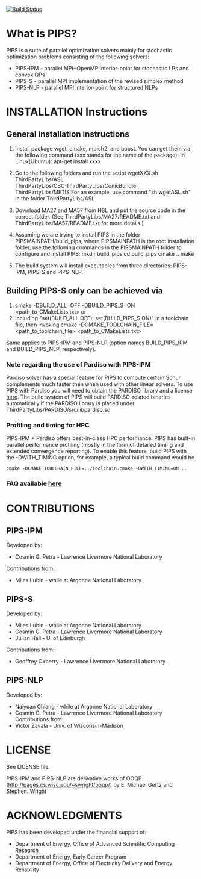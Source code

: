 [![Build Status](https://travis-ci.org/Argonne-National-Laboratory/PIPS.svg?branch=master)](https://travis-ci.org/Argonne-National-Laboratory/PIPS)

# What is PIPS?

PIPS is a suite of parallel optimization solvers mainly for stochastic optimization problems consisting of the following solvers:
 * PIPS-IPM - parallel MPI+OpenMP interior-point for stochastic LPs and convex QPs
 * PIPS-S   - parallel MPI implementation of the revised simplex method
 * PIPS-NLP - parallel MPI interior-point for structured NLPs

# INSTALLATION Instructions

## General installation instructions
1. Install package wget, cmake, mpich2, and boost.
You can get them via the following command (xxx stands for the name of the package):
In Linux(Ubuntu): apt-get install xxxx

2. Go to the following folders and run the script wgetXXX.sh
ThirdPartyLibs/ASL  
ThirdPartyLibs/CBC 
ThirdPartyLibs/ConicBundle   
ThirdPartyLibs/METIS
For an example, use command "sh wgetASL.sh" in the folder ThirdPartyLibs/ASL  

3. Download MA27 and MA57 from HSL and put the source code in the correct folder. 
(See ThirdPartyLibs/MA27/README.txt and ThirdPartyLibs/MA57/README.txt for more details.)

4. Assuming we are trying to install PIPS in the folder PIPSMAINPATH/build_pips, where 
PIPSMAINPATH is the root installation folder, use the following commands in the PIPSMAINPATH
folder to configure and install PIPS:
mkdir build_pips
cd build_pips
cmake ..
make

5. The build system will install executables from three directories: PIPS-IPM, PIPS-S and PIPS-NLP. 

## Building PIPS-S only can be achieved via 
1. cmake -DBUILD_ALL=OFF -DBUILD_PIPS_S=ON <path_to_CMakeLists.txt>
or 
2. including "set(BUILD_ALL OFF); set(BUILD_PIPS_S ON)" in a toolchain file, then 
invoking
cmake -DCMAKE_TOOLCHAIN_FILE=<path_to_toolchain_file> <path_to_CMakeLists.txt>

Same applies to PIPS-IPM and PIPS-NLP (option names BUILD_PIPS_IPM and BUILD_PIPS_NLP, 
respectively).

### Note regarding the use of Pardiso with PIPS-IPM
Pardiso solver has a special feature for PIPS to compute certain Schur complements much faster then when used with other linear solvers. To use PIPS with Pardiso you will need to obtain the PARDISO library and a license [here](http://www.pardiso-project.org/). The build system of PIPS will build PARDISO-related binaries automatically if the PARDISO library is placed under ThirdPartyLibs/PARDISO/src/libpardiso.so

### Profiling and timing for HPC 
PIPS-IPM + Pardiso offers best-in-class HPC performance. PIPS has built-in parallel performance profiling (mostly in the form of detailed timing and extended convergence reporting). To enable this feature, build PIPS with the -DWITH_TIMING option, for example, a typical build command would be
```{r, engine='bash', withtiming}
cmake -DCMAKE_TOOLCHAIN_FILE=../Toolchain.cmake -DWITH_TIMING=ON .. 
```

### FAQ available [here](https://github.com/Argonne-National-Laboratory/PIPS/blob/master/FAQ.md)

# CONTRIBUTIONS

## PIPS-IPM
Developed by:
  * Cosmin G. Petra - Lawrence Livermore National Laboratory

Contributions from:
  * Miles Lubin - while at Argonne National Laboratory

## PIPS-S

Developed by: 
  * Miles Lubin - while at Argonne National Laboratory 
  * Cosmin G. Petra - Lawrence Livermore National Laboratory
  * Julian Hall - U. of Edinburgh
  
Contributions from:
  * Geoffrey Oxberry - Lawrence Livermore National Laboratory


## PIPS-NLP 

Developed by:
 * Naiyuan Chiang - while at Argonne National Laboratory
 * Cosmin G. Petra - Lawrence Livermore 	 National Laboratory
Contributions from:
 * Victor Zavala - Univ. of Wisconsin-Madison


# LICENSE

See LICENSE file.

PIPS-IPM and PIPS-NLP are derivative works of OOQP (http://pages.cs.wisc.edu/~swright/ooqp/) by E. Michael Gertz and Stephen. Wright

# ACKNOWLEDGMENTS

PIPS has been developed under the financial support of: 
- Department of Energy, Office of Advanced Scientific Computing Research
- Department of Energy, Early Career Program 
- Department of Energy, Office of Electricity Delivery and Energy Reliability



